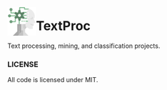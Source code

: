 <img src="imgs/ai.png" width="64" height="64" align="left"></img>
# TextProc

Text processing, mining, and classification projects.

### LICENSE
All code is licensed under MIT.
